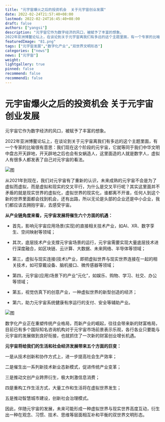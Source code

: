 ```yaml
---
title: "元宇宙爆火之后的投资机会  关于元宇宙创业发展"
date: 2022-02-24T21:57:40+08:00
lastmod: 2022-02-24T16:45:40+08:00
draft: false
authors: ["yangsi"]
description: "元宇宙它作为数字经济的风口，被赋予了丰富的想象。
2022年亚洲博鳌论坛上，在谈论到关于元宇宙离我们有多远的这个主题里面，有一个专家的比喻很有意思：我们现在这个阶段的元宇宙，它就等同于我们中华文明中盘古开天辟地，开天辟地之后也会有女蜗造人，这里面造的人就是数字人，虚拟人有很多人都发表了自己对元宇宙的看法。"
featuredImage: "81.png"
tags: ["元宇宙发展","数字化产业","双世界文明形态"]
categories: ["news"]
news: ["元宇宙"]
weight: 
lightgallery: true
pinned: false
recommend: false
recommend1: false
---
```


# 元宇宙爆火之后的投资机会  关于元宇宙创业发展

元宇宙它作为数字经济的风口，被赋予了丰富的想象。

2022年亚洲博鳌论坛上，在谈论到关于元宇宙离我们有多远的这个主题里面，有一个专家的比喻很有意思：我们现在这个阶段的元宇宙，它就等同于我们中华文明中盘古开天辟地，开天辟地之后也会有女蜗造人，这里面造的人就是数字人，虚拟人有很多人都发表了自己对元宇宙的看法。

![图](https://p9.itc.cn/images01/20220605/fa66d45237764d5c96797003cefff8f5.png)

从2021年到现在，我们对元宇宙有了重新的认识，未来成熟的元宇宙不会是为了虚拟而虚拟，而是虚拟和现实的交叉平行，为什么是交叉平行呢？其实这里面并不矛盾的就是现实世界的虚拟化，虚拟世界的现实化，谁都离不开谁，任何人到这个新的世界里面都会找到机会，还有出路，所以无论是头部的企业还是中小企业，我们都应该去拥抱宇宙，去感受宇宙。

**从产业链角度来看，元宇宙发展将催生六个方面的机遇：**

- 首先，影响元宇宙应用场景(实现)的直接相关技术产业，如AI、XR、数字孪生、空间映射等领域；

- 其次，底层技术产业支撑元宇宙场景的运行，元宇宙需要实现大量底层技术进行深度融合，如区块链、云计算、大数据、未来网络、半导体等领域；

- 第三，虚拟与现实连接(技术)产业，即把虚拟世界与现实世界连接在一起的相关技术，如可穿戴设备、脑机接口、微传感器等领域；

- 第四，元宇宙(应用)场景下的产业“元化”，如娱乐、购物、学习、社交、办公等领域；

- 第五，视觉仿真下的创意产业，一种虚拟世界的新型创造的经济；

- 第六，助力元宇宙系统健康有序运行的支付、安全等辅助产业。

![图](https://p0.itc.cn/images01/20220605/2251294dbeb44ea0ba2fe1d180923b26.png)

数字化产业正在重塑传统产业格局，而新产业的崛起，往往会带来新的财富格局，目前已有多个国际知名咨询机构对于元宇宙市场前景表示乐观，各行各业只要能与元宇宙的发展做到良好衔接，也就抓住了一次新的财富创业增长机遇。

**元宇宙将给我们的生活和社会经济发展带来五个方面的巨变：**

一是从技术创新和协作方式上，进一步提高社会生产效率；

二是催生出一系列新技术新业态新模式，促进传统产业变革；

三是推动文创产业跨界衍生，极大刺激信息消费；

四是重构工作生活方式，大量工作和生活将在虚拟世界发生；

五是推动智慧城市建设，创新社会治理模式。

因此，伴随元宇宙的发展，未来可能形成一种虚拟世界与现实世界高度互动，衍生出一种在观念、习惯、技术、思维等层面相互补和平衡的双世界文明形态。